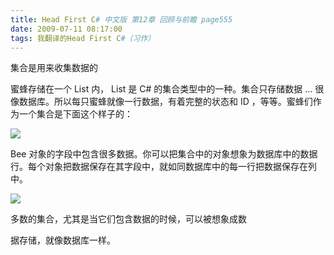 ```yaml
---
title: Head First C# 中文版 第12章 回顾与前瞻 page555
date: 2009-07-11 08:17:00
tags: 我翻译的Head First C#（习作）
---
```

集合是用来收集数据的

  

蜜蜂存储在一个  List  内，  List  是  C#  的集合类型中的一种。集合只存储数据  ...
很像数据库。所以每只蜜蜂就像一行数据，有着完整的状态和  ID  ，等等。蜜蜂们作为一个集合是下面这个样子的：

  

![](https://p-blog.csdn.net/images/p_blog_csdn_net/cuipengfei1/EntryImages/20090711/2009-07-11_08-08-44.jpg)

Bee  对象的字段中包含很多数据。你可以把集合中的对象想象为数据库中的数据行。每个对象把数据保存在其字段中，就如同数据库中的每一行把数据保存在列中。

  

![](https://p-blog.csdn.net/images/p_blog_csdn_net/cuipengfei1/EntryImages/20090711/2009-07-11_08-11-51.jpg)

多数的集合，尤其是当它们包含数据的时候，可以被想象成数

  

据存储，就像数据库一样。




